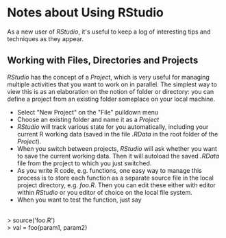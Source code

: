 # Notes about Using RStudio
As a new user of *RStudio*, it's useful to keep a log of interesting tips and techniques as they appear.
## Working with Files, Directories and Projects
*RStudio* has the concept of a *Projec*t, which is very useful for managing multiple activities that you want
to work on in parallel. The simplest way to view this is as an elaboration on the notion of folder or
directory: you can define a project from an existing folder someplace on your local machine.
* Select "New Project" on the "File" pulldown menu
* Choose an existing folder and name it as a *Project*
* *RStudio* will track various state for you automatically, including your current R working data 
(saved in the file *.RData* in the
root folder of the *Project*).
* When you switch between projects, *RStudio* will ask whether you want to save the current working data.
Then it will autoload the saved *.RData* file from the project to which you just switched.
* As you write R code, e.g. functions, one easy way to manage this process is to store each function as a separate source
file in the local project directory, e.g. *foo.R*. Then you can edit these either with editor within *RStudio* or you editor of
choice on the local file system.
* When you want to test the function, just say
<br>
 > source('foo.R')
<br>
 > val = foo(param1, param2)
 

